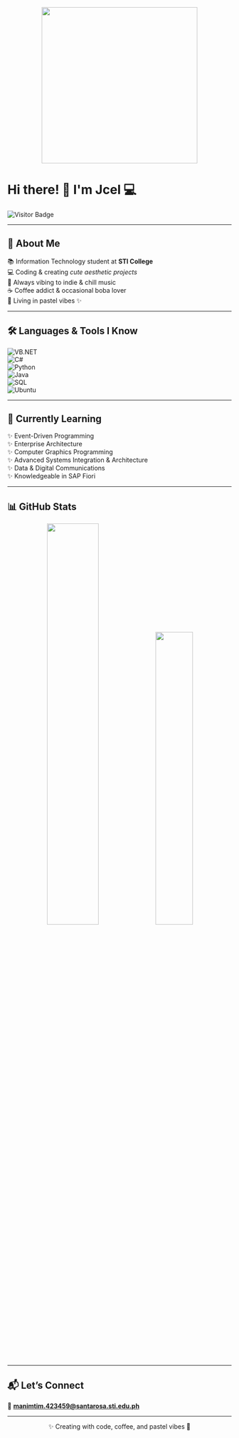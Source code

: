 <!-- Header GIF -->
<p align="center">
  <img src="https://media1.giphy.com/media/v1.Y2lkPTc5MGI3NjExbmw2ZWV5eXJoeTEzdWljNW40MDgwZWZ4dzc3aTF1bTJqa2o4cm54ciZlcD12MV9pbnRlcm5hbF9naWZfYnlfaWQmY3Q9Zw/l4FGnkt4OpJf5JcJy/giphy.gif" width="350" />
</p>

# Hi there! 👋 I'm **Jcel** 💻  
![Visitor Badge](https://visitor-badge.laobi.icu/badge?page_id=jcelmanimtim.jcelmanimtim)

---

## 🌸 About Me  
📚 Information Technology student at **STI College**  
💻 Coding & creating *cute aesthetic projects*  
🎵 Always vibing to indie & chill music  
☕ Coffee addict & occasional boba lover  
🌷 Living in pastel vibes ✨  

---

## 🛠 Languages & Tools I Know  
![VB.NET](https://img.shields.io/badge/VB.NET-9b59b6?style=for-the-badge&logo=dotnet&logoColor=white)  
![C#](https://img.shields.io/badge/C%23-2ecc71?style=for-the-badge&logo=csharp&logoColor=white)  
![Python](https://img.shields.io/badge/Python-3498db?style=for-the-badge&logo=python&logoColor=white)  
![Java](https://img.shields.io/badge/Java-e67e22?style=for-the-badge&logo=openjdk&logoColor=white)  
![SQL](https://img.shields.io/badge/SQL-f1c40f?style=for-the-badge&logo=postgresql&logoColor=white)  
![Ubuntu](https://img.shields.io/badge/Ubuntu-e74c3c?style=for-the-badge&logo=ubuntu&logoColor=white)  

---

## 🌱 Currently Learning  
✨ Event-Driven Programming  
✨ Enterprise Architecture  
✨ Computer Graphics Programming  
✨ Advanced Systems Integration & Architecture  
✨ Data & Digital Communications  
✨ Knowledgeable in SAP Fiori  

---

## 📊 GitHub Stats  
<p align="center">
  <img src="https://github-readme-stats.vercel.app/api?username=jcelmanimtim&show_icons=true&theme=rose_pine&hide_border=true" width="48%" />
  <img src="https://github-readme-stats.vercel.app/api/top-langs/?username=jcelmanimtim&layout=compact&theme=rose_pine&hide_border=true" width="41%" />
</p>

---

## 📬 Let’s Connect  
📧 **manimtim.423459@santarosa.sti.edu.ph**

---

<p align="center">  
✨ Creating with code, coffee, and pastel vibes 🌸  
</p>
